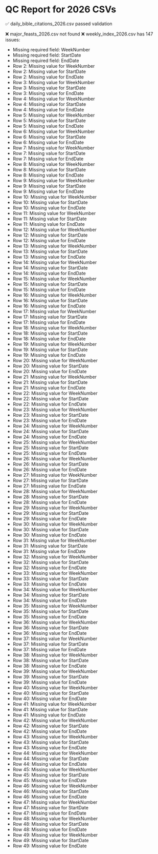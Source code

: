 # QC Report for 2026 CSVs

✅ daily_bible_citations_2026.csv passed validation

❌ major_feasts_2026.csv not found
❌ weekly_index_2026.csv has 147 issues:
   - Missing required field: WeekNumber
   - Missing required field: StartDate
   - Missing required field: EndDate
   - Row 2: Missing value for WeekNumber
   - Row 2: Missing value for StartDate
   - Row 2: Missing value for EndDate
   - Row 3: Missing value for WeekNumber
   - Row 3: Missing value for StartDate
   - Row 3: Missing value for EndDate
   - Row 4: Missing value for WeekNumber
   - Row 4: Missing value for StartDate
   - Row 4: Missing value for EndDate
   - Row 5: Missing value for WeekNumber
   - Row 5: Missing value for StartDate
   - Row 5: Missing value for EndDate
   - Row 6: Missing value for WeekNumber
   - Row 6: Missing value for StartDate
   - Row 6: Missing value for EndDate
   - Row 7: Missing value for WeekNumber
   - Row 7: Missing value for StartDate
   - Row 7: Missing value for EndDate
   - Row 8: Missing value for WeekNumber
   - Row 8: Missing value for StartDate
   - Row 8: Missing value for EndDate
   - Row 9: Missing value for WeekNumber
   - Row 9: Missing value for StartDate
   - Row 9: Missing value for EndDate
   - Row 10: Missing value for WeekNumber
   - Row 10: Missing value for StartDate
   - Row 10: Missing value for EndDate
   - Row 11: Missing value for WeekNumber
   - Row 11: Missing value for StartDate
   - Row 11: Missing value for EndDate
   - Row 12: Missing value for WeekNumber
   - Row 12: Missing value for StartDate
   - Row 12: Missing value for EndDate
   - Row 13: Missing value for WeekNumber
   - Row 13: Missing value for StartDate
   - Row 13: Missing value for EndDate
   - Row 14: Missing value for WeekNumber
   - Row 14: Missing value for StartDate
   - Row 14: Missing value for EndDate
   - Row 15: Missing value for WeekNumber
   - Row 15: Missing value for StartDate
   - Row 15: Missing value for EndDate
   - Row 16: Missing value for WeekNumber
   - Row 16: Missing value for StartDate
   - Row 16: Missing value for EndDate
   - Row 17: Missing value for WeekNumber
   - Row 17: Missing value for StartDate
   - Row 17: Missing value for EndDate
   - Row 18: Missing value for WeekNumber
   - Row 18: Missing value for StartDate
   - Row 18: Missing value for EndDate
   - Row 19: Missing value for WeekNumber
   - Row 19: Missing value for StartDate
   - Row 19: Missing value for EndDate
   - Row 20: Missing value for WeekNumber
   - Row 20: Missing value for StartDate
   - Row 20: Missing value for EndDate
   - Row 21: Missing value for WeekNumber
   - Row 21: Missing value for StartDate
   - Row 21: Missing value for EndDate
   - Row 22: Missing value for WeekNumber
   - Row 22: Missing value for StartDate
   - Row 22: Missing value for EndDate
   - Row 23: Missing value for WeekNumber
   - Row 23: Missing value for StartDate
   - Row 23: Missing value for EndDate
   - Row 24: Missing value for WeekNumber
   - Row 24: Missing value for StartDate
   - Row 24: Missing value for EndDate
   - Row 25: Missing value for WeekNumber
   - Row 25: Missing value for StartDate
   - Row 25: Missing value for EndDate
   - Row 26: Missing value for WeekNumber
   - Row 26: Missing value for StartDate
   - Row 26: Missing value for EndDate
   - Row 27: Missing value for WeekNumber
   - Row 27: Missing value for StartDate
   - Row 27: Missing value for EndDate
   - Row 28: Missing value for WeekNumber
   - Row 28: Missing value for StartDate
   - Row 28: Missing value for EndDate
   - Row 29: Missing value for WeekNumber
   - Row 29: Missing value for StartDate
   - Row 29: Missing value for EndDate
   - Row 30: Missing value for WeekNumber
   - Row 30: Missing value for StartDate
   - Row 30: Missing value for EndDate
   - Row 31: Missing value for WeekNumber
   - Row 31: Missing value for StartDate
   - Row 31: Missing value for EndDate
   - Row 32: Missing value for WeekNumber
   - Row 32: Missing value for StartDate
   - Row 32: Missing value for EndDate
   - Row 33: Missing value for WeekNumber
   - Row 33: Missing value for StartDate
   - Row 33: Missing value for EndDate
   - Row 34: Missing value for WeekNumber
   - Row 34: Missing value for StartDate
   - Row 34: Missing value for EndDate
   - Row 35: Missing value for WeekNumber
   - Row 35: Missing value for StartDate
   - Row 35: Missing value for EndDate
   - Row 36: Missing value for WeekNumber
   - Row 36: Missing value for StartDate
   - Row 36: Missing value for EndDate
   - Row 37: Missing value for WeekNumber
   - Row 37: Missing value for StartDate
   - Row 37: Missing value for EndDate
   - Row 38: Missing value for WeekNumber
   - Row 38: Missing value for StartDate
   - Row 38: Missing value for EndDate
   - Row 39: Missing value for WeekNumber
   - Row 39: Missing value for StartDate
   - Row 39: Missing value for EndDate
   - Row 40: Missing value for WeekNumber
   - Row 40: Missing value for StartDate
   - Row 40: Missing value for EndDate
   - Row 41: Missing value for WeekNumber
   - Row 41: Missing value for StartDate
   - Row 41: Missing value for EndDate
   - Row 42: Missing value for WeekNumber
   - Row 42: Missing value for StartDate
   - Row 42: Missing value for EndDate
   - Row 43: Missing value for WeekNumber
   - Row 43: Missing value for StartDate
   - Row 43: Missing value for EndDate
   - Row 44: Missing value for WeekNumber
   - Row 44: Missing value for StartDate
   - Row 44: Missing value for EndDate
   - Row 45: Missing value for WeekNumber
   - Row 45: Missing value for StartDate
   - Row 45: Missing value for EndDate
   - Row 46: Missing value for WeekNumber
   - Row 46: Missing value for StartDate
   - Row 46: Missing value for EndDate
   - Row 47: Missing value for WeekNumber
   - Row 47: Missing value for StartDate
   - Row 47: Missing value for EndDate
   - Row 48: Missing value for WeekNumber
   - Row 48: Missing value for StartDate
   - Row 48: Missing value for EndDate
   - Row 49: Missing value for WeekNumber
   - Row 49: Missing value for StartDate
   - Row 49: Missing value for EndDate
